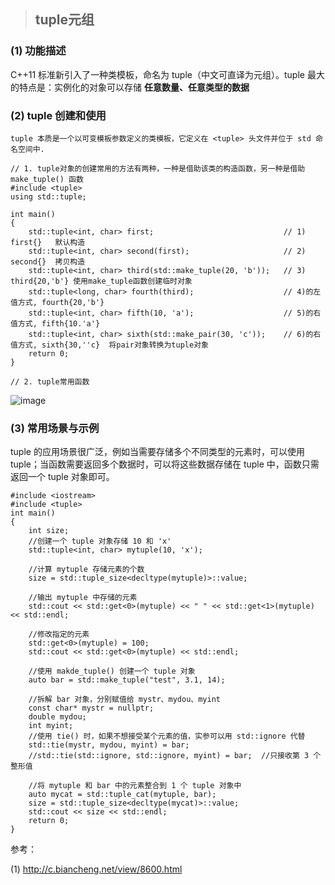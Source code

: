 > ## tuple元组

### (1) 功能描述

  C++11 标准新引入了一种类模板，命名为 tuple（中文可直译为元组）。tuple 最大的特点是：实例化的对象可以存储 **任意数量、任意类型的数据**

### (2) tuple 创建和使用

    tuple 本质是一个以可变模板参数定义的类模板，它定义在 <tuple> 头文件并位于 std 命名空间中.

```
// 1. tuple对象的创建常用的方法有两种，一种是借助该类的构造函数，另一种是借助 make_tuple() 函数
#include <tuple>
using std::tuple;

int main()
{
    std::tuple<int, char> first;                             // 1)   first{}   默认构造
    std::tuple<int, char> second(first);                     // 2)   second{}  拷贝构造
    std::tuple<int, char> third(std::make_tuple(20, 'b'));   // 3)   third{20,'b'} 使用make_tuple函数创建临时对象
    std::tuple<long, char> fourth(third);                    // 4)的左值方式, fourth{20,'b'}
    std::tuple<int, char> fifth(10, 'a');                    // 5)的右值方式, fifth{10.'a'}
    std::tuple<int, char> sixth(std::make_pair(30, 'c'));    // 6)的右值方式, sixth{30,''c}  将pair对象转换为tuple对象
    return 0;
}

// 2. tuple常用函数
```
![image](https://user-images.githubusercontent.com/42632290/166433739-e1174ee4-ce55-40c4-b0d1-e15ec9cfba7c.png)


### (3) 常用场景与示例

   tuple 的应用场景很广泛，例如当需要存储多个不同类型的元素时，可以使用 tuple；当函数需要返回多个数据时，可以将这些数据存储在 tuple 中，函数只需返回一个 tuple 对象即可。

```
#include <iostream>
#include <tuple>
int main()
{
    int size;
    //创建一个 tuple 对象存储 10 和 'x'
    std::tuple<int, char> mytuple(10, 'x');
    
    //计算 mytuple 存储元素的个数
    size = std::tuple_size<decltype(mytuple)>::value;
    
    //输出 mytuple 中存储的元素
    std::cout << std::get<0>(mytuple) << " " << std::get<1>(mytuple) << std::endl;
    
    //修改指定的元素
    std::get<0>(mytuple) = 100;
    std::cout << std::get<0>(mytuple) << std::endl;
    
    //使用 makde_tuple() 创建一个 tuple 对象
    auto bar = std::make_tuple("test", 3.1, 14);
    
    //拆解 bar 对象，分别赋值给 mystr、mydou、myint
    const char* mystr = nullptr;
    double mydou;
    int myint;
    //使用 tie() 时，如果不想接受某个元素的值，实参可以用 std::ignore 代替
    std::tie(mystr, mydou, myint) = bar;
    //std::tie(std::ignore, std::ignore, myint) = bar;  //只接收第 3 个整形值
    
    //将 mytuple 和 bar 中的元素整合到 1 个 tuple 对象中
    auto mycat = std::tuple_cat(mytuple, bar);
    size = std::tuple_size<decltype(mycat)>::value;
    std::cout << size << std::endl;
    return 0;
}
```

参考：

  (1) http://c.biancheng.net/view/8600.html
  
